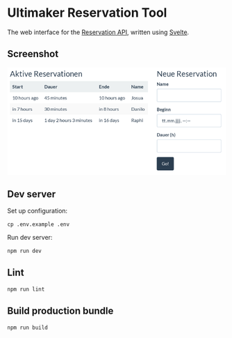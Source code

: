 # Ultimaker Reservation Tool

The web interface for the [Reservation API](https://github.com/coredump-ch/reservation-api),
written using [Svelte](https://svelte.dev/).


## Screenshot

![screenshot](screenshot.png)


## Dev server

Set up configuration:

    cp .env.example .env

Run dev server:

    npm run dev


## Lint

    npm run lint


## Build production bundle

    npm run build
